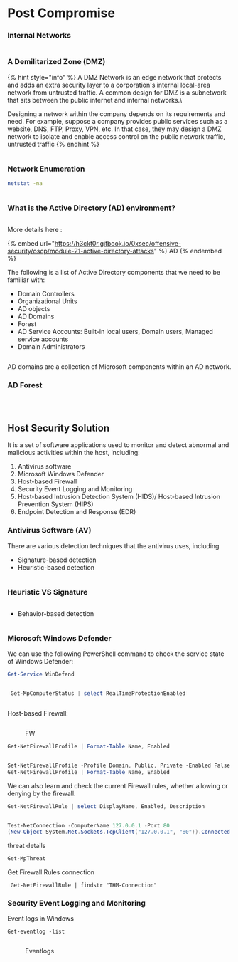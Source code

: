 # Post Compromise

### Internal Networks

<figure><img src="../../.gitbook/assets/image (1) (1).png" alt=""><figcaption></figcaption></figure>

### A Demilitarized Zone (DMZ)

{% hint style="info" %}
A DMZ Network is an edge network that protects and adds an extra security layer to a corporation's internal local-area network from untrusted traffic. A common design for DMZ is a subnetwork that sits between the public internet and internal networks.\


Designing a network within the company depends on its requirements and need. For example, suppose a company provides public services such as a website, DNS, FTP, Proxy, VPN, etc. In that case, they may design a DMZ network to isolate and enable access control on the public network traffic, untrusted traffic
{% endhint %}

<figure><img src="../../.gitbook/assets/image (2) (1).png" alt=""><figcaption></figcaption></figure>

### Network Enumeration

```bash
netstat -na
```

<figure><img src="../../.gitbook/assets/image (3) (1).png" alt=""><figcaption></figcaption></figure>

### What is the Active Directory (AD) environment?

<figure><img src="../../.gitbook/assets/image (4) (1).png" alt=""><figcaption></figcaption></figure>

More details here :

{% embed url="https://h3ckt0r.gitbook.io/0xsec/offensive-security/oscp/module-21-active-directory-attacks" %}
AD&#x20;
{% endembed %}

The following is a list of Active Directory components that we need to be familiar with:

* Domain Controllers
* Organizational Units
* AD objects
* AD Domains
* Forest
* AD Service Accounts: Built-in local users, Domain users, Managed service accounts
* Domain Administrators

<figure><img src="../../.gitbook/assets/image (5) (1).png" alt=""><figcaption></figcaption></figure>

AD domains are a collection of Microsoft components within an AD network.

### AD Forest&#x20;

<figure><img src="../../.gitbook/assets/image (6) (1).png" alt=""><figcaption></figcaption></figure>



<figure><img src="../../.gitbook/assets/image (7) (1).png" alt=""><figcaption></figcaption></figure>

<figure><img src="../../.gitbook/assets/image (8) (1).png" alt=""><figcaption></figcaption></figure>

## Host Security Solution&#x20;

It is a set of software applications used to monitor and detect abnormal and malicious activities within the host, including:

1. Antivirus software
2. Microsoft Windows Defender
3. Host-based Firewall
4. Security Event Logging and Monitoring&#x20;
5. Host-based Intrusion Detection System (HIDS)/ Host-based Intrusion Prevention System (HIPS)
6. Endpoint Detection and Response (EDR)

### Antivirus Software (AV)

There are various detection techniques that the antivirus uses, including

* Signature-based detection
* Heuristic-based detection

<figure><img src="../../.gitbook/assets/image (11) (1).png" alt=""><figcaption></figcaption></figure>

### Heuristic VS Signature

<figure><img src="../../.gitbook/assets/image (10) (1).png" alt=""><figcaption></figcaption></figure>

* Behavior-based detection

<figure><img src="../../.gitbook/assets/image (9) (1).png" alt=""><figcaption></figcaption></figure>

### Microsoft Windows Defender

We can use the following PowerShell command to check the service state of Windows Defender:

```powershell
Get-Service WinDefend
```

<figure><img src="../../.gitbook/assets/image (12) (1).png" alt=""><figcaption></figcaption></figure>

```powershell
 Get-MpComputerStatus | select RealTimeProtectionEnabled
```

<figure><img src="../../.gitbook/assets/image (13).png" alt=""><figcaption></figcaption></figure>

Host-based Firewall:

<figure><img src="../../.gitbook/assets/image (14).png" alt=""><figcaption><p>FW</p></figcaption></figure>

```powershell
Get-NetFirewallProfile | Format-Table Name, Enabled
```

<figure><img src="../../.gitbook/assets/image (15).png" alt=""><figcaption></figcaption></figure>

```powershell
Set-NetFirewallProfile -Profile Domain, Public, Private -Enabled False
Get-NetFirewallProfile | Format-Table Name, Enabled
```

We can also learn and check the current Firewall rules, whether allowing or denying by the firewall.

```powershell
Get-NetFirewallRule | select DisplayName, Enabled, Description
```

<figure><img src="../../.gitbook/assets/image (16).png" alt=""><figcaption></figcaption></figure>

```powershell
Test-NetConnection -ComputerName 127.0.0.1 -Port 80
(New-Object System.Net.Sockets.TcpClient("127.0.0.1", "80")).Connected
```

threat details

```powershell
Get-MpThreat
```

Get Firewall Rules connection

```
 Get-NetFirewallRule | findstr "THM-Connection"
```

### Security Event Logging and Monitoring

Event logs in Windows&#x20;

```
Get-eventlog -list
```

<figure><img src="../../.gitbook/assets/image (12).png" alt=""><figcaption><p>Eventlogs</p></figcaption></figure>

